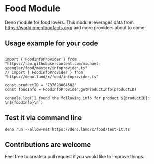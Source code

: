 # Food Module

Deno module for food lovers. This module leverages data from https://world.openfoodfacts.org/ and more providers about to come.

## Usage example for your code

```

import { FoodInfoProvider } from "https://raw.githubusercontent.com/michael-spengler/food/master/infoprovider.ts"
// import { FoodInfoProvider } from "https://deno.land/x/food/infoprovider.ts"

const productID = '737628064502'
const foodInfo = FoodInfoProvider.getProductInfo(productID)

console.log(`I found the following info for product ${productID}: \n${foodInfo}\n`)

```

## Test it via command line
```
deno run --allow-net https://deno.land/x/food/test-it.ts
```

## Contributions are welcome
Feel free to create a pull request if you would like to improve things.